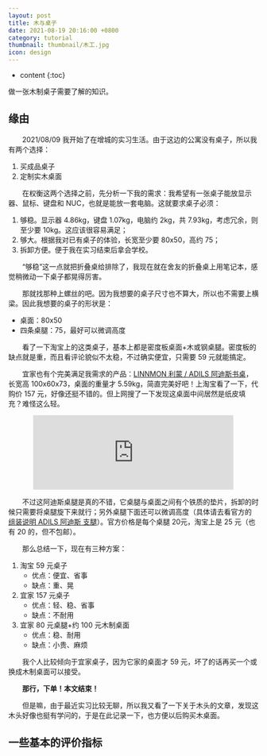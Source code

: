 ```yaml
---
layout: post
title: 木与桌子
date: 2021-08-19 20:16:00 +0800
category: tutorial
thumbnail: thumbnail/木工.jpg
icon: design
---
```


* content
{:toc}

做一张木制桌子需要了解的知识。
<!--more-->

## 缘由

&emsp;&emsp;2021/08/09 我开始了在增城的实习生活。由于这边的公寓没有桌子，所以我有两个选择：

1. 买成品桌子
2. 定制实木桌面

&emsp;&emsp;在权衡这两个选择之前，先分析一下我的需求：我希望有一张桌子能放显示器、鼠标、键盘和 NUC，也就是能放一套电脑。这就要求桌子必须：

1. 够稳。显示器 4.86kg，键盘 1.07kg，电脑约 2kg，共 7.93kg，考虑冗余，则至少要 10kg。这应该很容易满足；
2. 够大。根据我对已有桌子的体验，长宽至少要 80x50，高约 75；
3. 拆卸方便。便于我在实习结束后拿会学校。

&emsp;&emsp;“够稳”这一点就把折叠桌给排除了，我现在就在舍友的折叠桌上用笔记本，感觉稍微动一下桌子都晃得厉害。

&emsp;&emsp;那就找那种上螺丝的吧。因为我想要的桌子尺寸也不算大，所以也不需要上横梁。因此我想要的桌子的形状是：

* 桌面：80x50
* 四条桌腿：75，最好可以微调高度

&emsp;&emsp;看了一下淘宝上的这类桌子，基本上都是密度板桌面+木或钢桌腿。密度板的缺点就是重，而且看评论貌似不太稳，不过确实便宜，只需要 59 元就能搞定。

&emsp;&emsp;宜家也有个完美满足我需求的产品：[LINNMON 利蒙 / ADILS 阿迪斯书桌](https://www.ikea.cn/cn/zh/p/linnmon-li-meng-adils-e-di-si-shu-zhuo-fang-bai-se-xiang-mu-wen-hei-se-s19416339/)，长宽高 100x60x73，桌面的重量才 5.59kg，简直完美好吧！上淘宝看了一下，代购价 157 元，好像还挺不错的。但上网搜了一下发现这桌面中间居然是纸皮填充？难怪这么轻。

<center><iframe frameborder="0" src="https://v.qq.com/txp/iframe/player.html?vid=a0819irm3zp" allowFullScreen="true" id="video" frameborder="no" marginwidth="0" marginheight="0" width="80%"></iframe></center>

<script type="text/javascript">document.getElementById("video").style.height=document.getElementById("video").scrollWidth*0.7+"px"</script>

&emsp;&emsp;不过这阿迪斯桌腿是真的不错，它桌腿与桌面之间有个铁质的垫片，拆卸的时候只需要将桌腿旋下来就行；另外桌腿下面还可以微调高度（具体请去看官方的 [组装说明 ADILS 阿迪斯 支腿](https://www.ikea.cn/cn/zh/assembly_instructions/adils-leg__AA-844478-6_pub.pdf)）。官方价格是每个桌腿 20元，淘宝上是 25 元（也有 20 的，但不包邮）。

&emsp;&emsp;那么总结一下，现在有三种方案：

1. 淘宝 59 元桌子
   * 优点：便宜、省事
   * 缺点：重、晃
2. 宜家 157 元桌子
   * 优点：轻、稳、省事
   * 缺点：不耐用
3. 宜家 80 元桌腿+约 100 元木制桌面
   * 优点：稳、耐用
   * 缺点：小贵、麻烦

&emsp;&emsp;我个人比较倾向于宜家桌子，因为它家的桌面才 59 元，坏了的话再买一个或换成木制桌面可以接受。

&emsp;&emsp;**那行，下单！本文结束！**

&emsp;&emsp;但是嘛，由于最近实习比较无聊，所以我又看了一下关于木头的文章，发现这木头好像也挺有学问的，于是在此记录一下，也方便以后购买木桌面。

## 一些基本的评价指标

